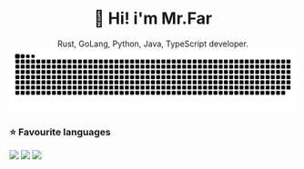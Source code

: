 <h1 align="center">👋 Hi! i'm Mr.Far</h1>

<p align="center">Rust, GoLang, Python, Java, TypeScript developer.
<img src="https://raw.githubusercontent.com/Platane/snk/output/github-contribution-grid-snake.svg">

### ⭐️ Favourite languages
<a href="https://rust-lang.org"><img src="https://img.shields.io/badge/Rust-black?style=for-the-badge&logo=Rust&logoColor=orange"></a> <a href="https://en.cppreference.com/"><img src="https://img.shields.io/badge/C%2B%2B-black?style=for-the-badge&logo=c%2B%2B&logoColor=00599C"></a>
<a href="https://python.org/"><img src="https://img.shields.io/badge/Python-black?style=for-the-badge&logo=Python&logoColor=yellow"></a>
